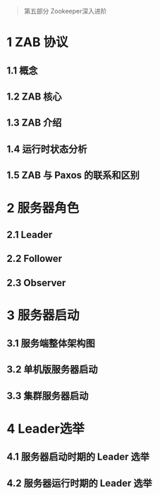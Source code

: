 > 第五部分 Zookeeper深入进阶

# 1 ZAB 协议

## 1.1 概念

## 1.2 ZAB 核心

## 1.3 ZAB 介绍

## 1.4 运行时状态分析

## 1.5 ZAB 与 Paxos 的联系和区别

# 2 服务器角色

## 2.1 Leader

## 2.2 Follower

## 2.3 Observer

# 3 服务器启动

## 3.1 服务端整体架构图

## 3.2 单机版服务器启动

## 3.3 集群服务器启动

# 4 Leader选举

## 4.1 服务器启动时期的 Leader 选举

## 4.2 服务器运行时期的 Leader 选举